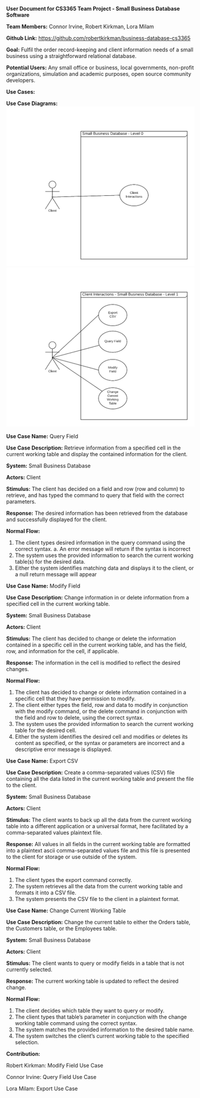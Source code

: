**User Document for CS3365 Team Project - Small Business Database Software**

**Team Members:** Connor Irvine, Robert Kirkman, Lora Milam

**Github Link:** https://github.com/robertkirkman/business-database-cs3365

**Goal:** Fulfil the order record-keeping and client information needs of a small business using a straightforward relational database.

**Potential Users:** Any small office or business, local governments, non-profit organizations, simulation and academic purposes, open source community developers.

**Use Cases:**

**Use Case Diagrams:**
![Use Case Diagram Level 0](https://raw.githubusercontent.com/robertkirkman/business-database-cs3365/master/UseCaseDiagramLvl0.png)
![Use Case Diagram Level 1](https://raw.githubusercontent.com/robertkirkman/business-database-cs3365/master/UseCaseDiagramLvl1.png)

**Use Case Name:** Query Field

**Use Case Description:** Retrieve information from a specified cell in the current working table and display the contained information for the client. 

**System:** Small Business Database

**Actors:** Client

**Stimulus:** The client has decided on a field and row (row and column) to retrieve, and has typed the command to query that field with the correct parameters. 

**Response:** The desired information has been retrieved from the database and successfully displayed for the client. 

**Normal Flow:**
1. The client types desired information in the query command using the correct syntax.
   a. An error message will return if the syntax is incorrect
2. The system uses the provided information to search the current working table(s) for the desired data.
3. Either the system identifies matching data and displays it to the client, or a null return message will appear


**Use Case Name:** Modify Field

**Use Case Description:** Change information in or delete information from a specified cell in the current working table.

**System:** Small Business Database

**Actors:** Client

**Stimulus:** The client has decided to change or delete the information contained in a specific cell in the current working table, and has the field, row, and information for the cell, if applicable.

**Response:** The information in the cell is modified to reflect the desired changes.

**Normal Flow:**
1. The client has decided to change or delete information contained in a specific cell that they have permission to modify.
2. The client either types the field, row and data to modify in conjunction with the modify command, or the delete command in conjunction with the field and row to delete, using the correct syntax.
3. The system uses the provided information to search the current working table for the desired cell.
4. Either the system identifies the desired cell and modifies or deletes its content as specified, or the syntax or parameters are incorrect and a descriptive error message is displayed.

**Use Case Name:** Export CSV

**Use Case Description:** Create a comma-separated values (CSV) file containing all the data listed in the current working table and present the file to the client.

**System:** Small Business Database

**Actors:** Client

**Stimulus:** The client wants to back up all the data from the current working table into a different application or a universal format, here facilitated by a comma-separated values plaintext file.

**Response:** All values in all fields in the current working table are formatted into a plaintext ascii comma-separated values file and this file is presented to the client for storage or use outside of the system.

**Normal Flow:**
1. The client types the export command correctly.
2. The system retrieves all the data from the current working table and formats it into a CSV file.
3. The system presents the CSV file to the client in a plaintext format.

**Use Case Name:** Change Current Working Table

**Use Case Description:** Change the current table to either the Orders table, the Customers table, or the Employees table.

**System:** Small Business Database

**Actors:** Client

**Stimulus:** The client wants to query or modify fields in a table that is not currently selected.

**Response:** The current working table is updated to reflect the desired change.

**Normal Flow:**
1. The client decides which table they want to query or modify.
2. The client types that table’s parameter in conjunction with the change working table command using the correct syntax.
3. The system matches the provided information to the desired table name.
4. The system switches the client’s current working table to the specified selection.

**Contribution:**

Robert Kirkman: Modify Field Use Case

Connor Irvine: Query Field Use Case

Lora Milam: Export Use Case
